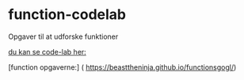 # function-codelab
Opgaver til at udforske funktioner

[du kan se code-lab her:]( https://bo-nicolaisen.github.io/function-codelab/)

[function opgaverne:] ( https://beasttheninja.github.io/functionsgogl/)



